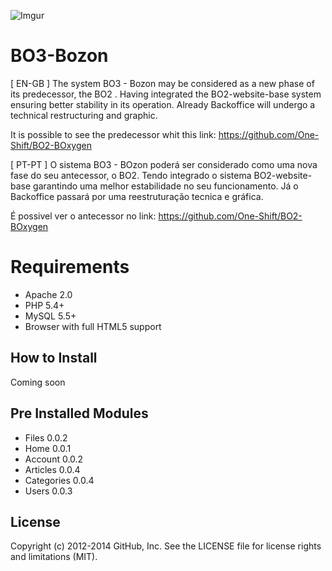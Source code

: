 ![Imgur](https://i.imgur.com/Asw1JGt.jpg)

# BO3-Bozon

[ EN-GB ]
The system BO3 - Bozon may be considered as a new phase of its predecessor, the BO2 .
Having integrated the BO2-website-base system ensuring better stability in its operation.
Already Backoffice will undergo a technical restructuring and graphic.

It is possible to see the predecessor whit this link: https://github.com/One-Shift/BO2-BOxygen

[ PT-PT ]
O sistema BO3 - BOzon poderá ser considerado como uma nova fase do seu antecessor, o BO2.
Tendo integrado o sistema BO2-website-base garantindo uma melhor estabilidade no seu funcionamento.
Já o Backoffice passará por uma reestruturação tecnica e gráfica.

É possivel ver o antecessor no link: https://github.com/One-Shift/BO2-BOxygen

# Requirements

* Apache 2.0
* PHP 5.4+
* MySQL 5.5+
* Browser with full HTML5 support

## How to Install

Coming soon

## Pre Installed Modules

* Files 0.0.2
* Home 0.0.1
* Account 0.0.2
* Articles 0.0.4
* Categories 0.0.4
* Users 0.0.3

## License

Copyright (c) 2012-2014 GitHub, Inc. See the LICENSE file for license rights and
limitations (MIT).
